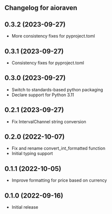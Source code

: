 ## Changelog for aioraven

0.3.2 (2023-09-27)
------------------
* More consistency fixes for pyproject.toml

0.3.1 (2023-09-27)
------------------
* Consistency fixes for pyproject.toml

0.3.0 (2023-09-27)
------------------
* Switch to standards-based python packaging
* Declare support for Python 3.11

0.2.1 (2023-09-27)
------------------
* Fix IntervalChannel string conversion

0.2.0 (2022-10-07)
------------------
* Fix and rename convert\_int\_formatted function
* Initial typing support

0.1.1 (2022-10-05)
------------------
* Improve formatting for price based on currency

0.1.0 (2022-09-16)
------------------
* Initial release
